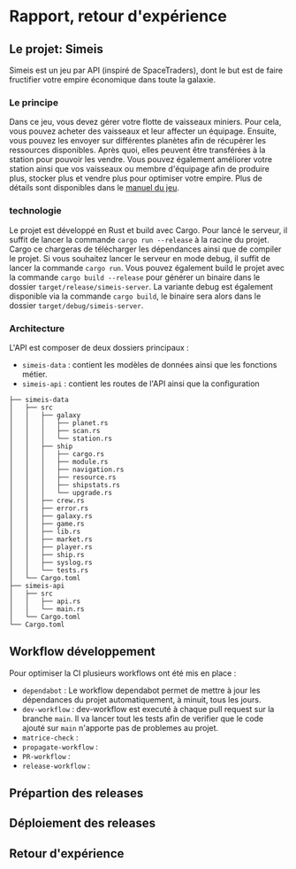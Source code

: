 # Rapport, retour d'expérience

## Le projet: Simeis

Simeis est un jeu par API (inspiré de SpaceTraders), dont le but est de faire fructifier votre
empire économique dans toute la galaxie.

### Le principe

Dans ce jeu, vous devez gérer votre flotte de vaisseaux miniers. Pour cela, vous pouvez acheter des vaisseaux et leur affecter un équipage. Ensuite, vous pouvez les envoyer sur différentes planètes afin de récupérer les ressources disponibles. Après quoi, elles peuvent être transférées à la station pour pouvoir les vendre. Vous pouvez également améliorer votre station ainsi que vos vaisseaux ou membre d'équipage afin de produire plus, stocker plus et vendre plus pour optimiser votre empire. Plus de détails sont disponibles dans le [manuel du jeu](./manual.pdf).

### technologie

Le projet est développé en Rust et build avec Cargo.
Pour lancé le serveur, il suffit de lancer la commande `cargo run --release` à la racine du projet.
Cargo ce chargeras de télécharger les dépendances ainsi que de compiler le projet.
Si vous souhaitez lancer le serveur en mode debug, il suffit de lancer la commande `cargo run`.
Vous pouvez également build le projet avec la commande `cargo build --release` pour générer un binaire dans le dossier `target/release/simeis-server`.
La variante debug est également disponible via la commande `cargo build`, le binaire sera alors dans le dossier `target/debug/simeis-server`.

### Architecture

L'API est composer de deux dossiers principaux :
- `simeis-data` : contient les modèles de données ainsi que les fonctions métier.
- `simeis-api` : contient les routes de l'API ainsi que la configuration

```
├── simeis-data
│   ├── src
│   │   ├── galaxy
│   │   │   ├── planet.rs
│   │   │   ├── scan.rs
│   │   │   └── station.rs
│   │   ├── ship
│   │   │   ├── cargo.rs
│   │   │   ├── module.rs
│   │   │   ├── navigation.rs
│   │   │   ├── resource.rs
│   │   │   ├── shipstats.rs
│   │   │   └── upgrade.rs
│   │   ├── crew.rs
│   │   ├── error.rs
│   │   ├── galaxy.rs
│   │   ├── game.rs
│   │   ├── lib.rs
│   │   ├── market.rs
│   │   ├── player.rs
│   │   ├── ship.rs
│   │   ├── syslog.rs
│   │   └── tests.rs
│   └── Cargo.toml
├── simeis-api
│   ├── src
│   │   ├── api.rs
│   │   └── main.rs
│   └── Cargo.toml
└── Cargo.toml
```



## Workflow développement

Pour optimiser la CI plusieurs workflows ont été mis en place :
- `dependabot` :  Le workflow dependabot permet de mettre à jour les dépendances du projet automatiquement, à minuit, tous les jours.
- `dev-workflow` :  dev-workflow est executé à chaque pull request sur la branche `main`. Il va lancer tout les tests afin de verifier que le code ajouté sur `main` n'apporte pas de problemes au projet.
- `matrice-check` :  
- `propagate-workflow` :  
- `PR-workflow` :  
- `release-workflow` :

## Prépartion des releases

## Déploiement des releases

## Retour d'expérience